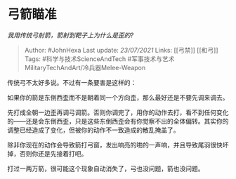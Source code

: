 # 弓箭瞄准
*我用传统弓射箭，箭射到靶子上为什么是歪的?*

> Author: #JohnHexa
Last update: *23/07/2021* 
Links:  [[弓禁]] [[和弓]]
Tags: #科学与技术ScienceAndTech #军事技术与艺术MilitaryTechAndArt/冷兵器Melee-Weapon 

 
传统弓不太好多说。不过有一条要害是这样的：

如果你的箭是东倒西歪而不是朝着同一个方向歪，那么最好还是不要先调来调去。

先打成全朝一边歪再调弓调箭。否则你调完了，用你的动作去打，看不到任何变化的——还是会东倒西歪，只是这些东倒西歪会有你觉察不出的全体偏转。其实你的调整已经造成了变化，但被你的动作不一致造成的散乱掩盖了。

除非你现在的动作会导致箭打弓窗，发出响亮的啪的一声响，并且导致尾羽很快坏掉，否则你还是先接着打吧。

  


打过一两万箭，很可能这个现象自动消失了，弓也没问题，箭也没问题。



